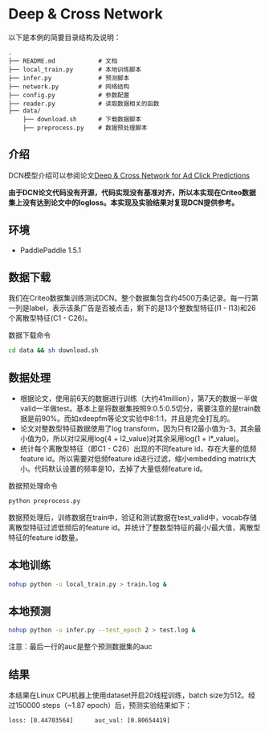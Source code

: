 # Deep & Cross Network

以下是本例的简要目录结构及说明：

```text
.
├── README.md            # 文档
├── local_train.py       # 本地训练脚本
├── infer.py             # 预测脚本
├── network.py           # 网络结构
├── config.py            # 参数配置
├── reader.py            # 读取数据相关的函数
├── data/
    ├── download.sh      # 下载数据脚本
    ├── preprocess.py    # 数据预处理脚本

```

## 介绍
DCN模型介绍可以参阅论文[Deep & Cross Network for Ad Click Predictions](https://arxiv.org/abs/1708.05123)

**由于DCN论文代码没有开源，代码实现没有基准对齐，所以本实现在Criteo数据集上没有达到论文中的logloss。本实现及实验结果对复现DCN提供参考。**

## 环境
- PaddlePaddle 1.5.1

## 数据下载

我们在Criteo数据集训练测试DCN。整个数据集包含约4500万条记录。每一行第一列是label，表示该条广告是否被点击，剩下的是13个整数型特征(I1 - I13)和26个离散型特征(C1 - C26)。

数据下载命令
```bash
cd data && sh download.sh
```

## 数据处理

- 根据论文，使用前6天的数据进行训练（大约41million），第7天的数据一半做valid一半做test。基本上是将数据集按照9:0.5:0.5切分，需要注意的是train数据是前90%。而如xdeepfm等论文实验中8:1:1，并且是完全打乱的。
- 论文对整数型特征数据使用了log transform，因为只有I2最小值为-3，其余最小值为0，所以对I2采用log(4 + l2_value)对其余采用log(1 + l*_value)。
- 统计每个离散型特征（即C1 - C26）出现的不同feature id，存在大量的低频feature id。所以需要对低频feature id进行过滤，缩小embedding matrix大小。代码默认设置的频率是10，去掉了大量低频feature id。

数据预处理命令
```bash
python preprocess.py
```

数据预处理后，训练数据在train中，验证和测试数据在test_valid中，vocab存储离散型特征过滤低频后的feature id。并统计了整数型特征的最小/最大值，离散型特征的feature id数量。

## 本地训练

```bash
nohup python -u local_train.py > train.log &
```

## 本地预测
```bash
nohup python -u infer.py --test_epoch 2 > test.log &
```
注意：最后一行的auc是整个预测数据集的auc

## 结果
本结果在Linux CPU机器上使用dataset开启20线程训练，batch size为512。经过150000 steps（~1.87 epoch）后，预测实验结果如下：
```text
loss: [0.44703564]      auc_val: [0.80654419]
```
